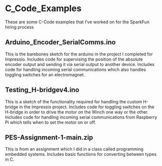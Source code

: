 # C_Code_Examples
These are some C-Code examples that I've worked on for the SparkFun hiring process

## Arduino_Encoder_SerialComms.ino
This is the barebones sketch for the arduino in the project I completed for Impressio. 
Includes code for supervising the position of the absolute encoder output and sending it via serial output to another device.
Includes code for handling incoming serial communications which also handles toggling switches for an electromagnet.

## Testing_H-bridgev4.ino
This is a sketch of the functionality required for handling the custom H-bridge in the Impressio project.
Includes code for toggling switches on the H-bridge in order to drive the motor on the Winch one way or the other.
Includes code for handling incoming serial communications from Raspberry Pi which tells when to set the motor on or off.


## PES-Assignment-1-main.zip
This is from an assignment which I did in a class called programming embedded systems.
Includes basic functions for converting between types in C.
